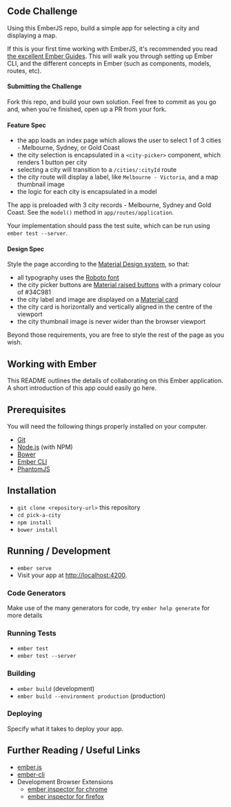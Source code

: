 ## Code Challenge

Using this EmberJS repo, build a simple app for selecting a city and displaying a map.

If this is your first time working with EmberJS, it's recommended you read [the excellent Ember Guides](https://guides.emberjs.com/v2.12.0/getting-started/quick-start/). This will walk you through setting up Ember CLI, and the different concepts in Ember (such as components, models, routes, etc).

#### Submitting the Challenge

Fork this repo, and build your own solution. Feel free to commit as you go and, when you're finished, open up a PR from your fork.

#### Feature Spec

- the app loads an index page which allows the user to select 1 of 3 cities - Melbourne, Sydney, or Gold Coast
- the city selection is encapsulated in a `<city-picker>` component, which renders 1 button per city
- selecting a city will transition to a `/cities/:cityId` route
- the city route will display a label, like `Melbourne - Victoria`, and a map thumbnail image
- the logic for each city is encapsulated in a model

The app is preloaded with 3 city records - Melbourne, Sydney and Gold Coast. See the `model()` method in `app/routes/application`.

Your implementation should pass the test suite, which can be run using `ember test --server`.

#### Design Spec

Style the page according to the [Material Design system](https://material.io), so that:  

- all typography uses the [Roboto font](https://fonts.google.com/specimen/Roboto)
- the city picker buttons are [Material raised buttons](https://material.io/guidelines/components/buttons.html#buttons-button-types) with a primary colour of #34C981
- the city label and image are displayed on a [Material card](https://material.io/guidelines/components/cards.html#cards-usage)
- the city card is horizontally and vertically aligned in the centre of the viewport
- the city thumbnail image is never wider than the browser viewport

Beyond those requirements, you are free to style the rest of the page as you wish.

## Working with Ember

This README outlines the details of collaborating on this Ember application.
A short introduction of this app could easily go here.

## Prerequisites

You will need the following things properly installed on your computer.

* [Git](https://git-scm.com/)
* [Node.js](https://nodejs.org/) (with NPM)
* [Bower](https://bower.io/)
* [Ember CLI](https://ember-cli.com/)
* [PhantomJS](http://phantomjs.org/)

## Installation

* `git clone <repository-url>` this repository
* `cd pick-a-city`
* `npm install`
* `bower install`

## Running / Development

* `ember serve`
* Visit your app at [http://localhost:4200](http://localhost:4200).

### Code Generators

Make use of the many generators for code, try `ember help generate` for more details

### Running Tests

* `ember test`
* `ember test --server`

### Building

* `ember build` (development)
* `ember build --environment production` (production)

### Deploying

Specify what it takes to deploy your app.

## Further Reading / Useful Links

* [ember.js](http://emberjs.com/)
* [ember-cli](https://ember-cli.com/)
* Development Browser Extensions
  * [ember inspector for chrome](https://chrome.google.com/webstore/detail/ember-inspector/bmdblncegkenkacieihfhpjfppoconhi)
  * [ember inspector for firefox](https://addons.mozilla.org/en-US/firefox/addon/ember-inspector/)
